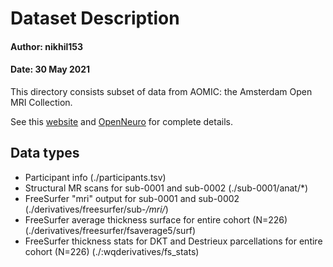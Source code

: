 # Dataset Description
#### Author: nikhil153
#### Date: 30 May 2021

This directory consists subset of data from AOMIC: the Amsterdam Open MRI Collection. 

See this [website](https://nilab-uva.github.io/AOMIC.github.io/) and [OpenNeuro](https://openneuro.org/datasets/ds002790/versions/2.0.0) for complete details. 

## Data types
- Participant info  (./participants.tsv)
- Structural MR scans for sub-0001 and sub-0002 (./sub-0001/anat/*)
- FreeSurfer "mri" output for sub-0001 and sub-0002 (./derivatives/freesurfer/sub-*/mri/*)
- FreeSurfer average thickness surface for entire cohort (N=226) (./derivatives/freesurfer/fsaverage5/surf)
- FreeSurfer thickness stats for DKT and Destrieux parcellations for entire cohort (N=226) (./:wqderivatives/fs_stats)  

